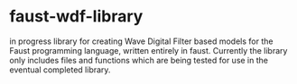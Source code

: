 # faust-wdf-library

in progress library for creating Wave Digital Filter based models for the Faust programming language, written entirely in faust. 
Currently the library only includes files and functions which are being tested for use in the eventual completed library. 
